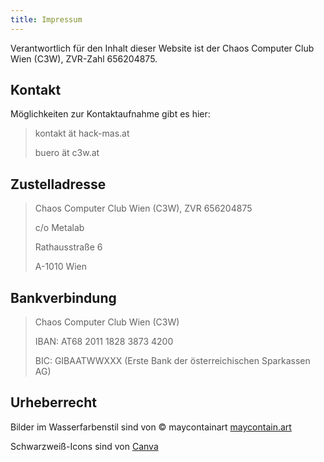 ```yaml
---
title: Impressum
---
```


Verantwortlich für den Inhalt dieser Website ist der Chaos Computer Club Wien (C3W), ZVR-Zahl 656204875.

## Kontakt
Möglichkeiten zur Kontaktaufnahme gibt es hier:
> kontakt ät hack-mas.at
> 
> buero ät c3w.at

## Zustelladresse
> Chaos Computer Club Wien (C3W), ZVR 656204875
> 
>   c/o Metalab
>   
>   Rathausstraße 6
>   
>   A-1010 Wien

## Bankverbindung
> Chaos Computer Club Wien (C3W)
> 
> IBAN: AT68 2011 1828 3873 4200
> 
> BIC: GIBAATWWXXX (Erste Bank der österreichischen Sparkassen AG)

## Urheberrecht
Bilder im Wasserfarbenstil sind von © maycontainart [maycontain.art](http://maycontain.art/)

Schwarzweiß-Icons sind von [Canva](https://www.canva.com/)